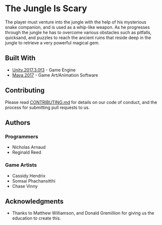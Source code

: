 # The Jungle Is Scary
 The player must venture into the jungle with the help of his mysterious snake companion, and is used as a whip-like weapon. As he progresses through the jungle he has to overcome various obstacles such as pitfalls, quicksand, and puzzles to reach the ancient ruins that reside deep in the jungle to retrieve a very powerful magical gem.

## Built With

* [Unity.2017.3.0f3](https://unity3d.com/get-unity/download/archive?_ga=2.16856240.869838989.1520466756-485344397.1507214877) - Game Engine
* [Maya 2017](https://www.autodesk.com/products/maya/overview) - Game Art/Animation Software

## Contributing

Please read [CONTRIBUTING.md](https://github.com/NicholasArnaud/The-Jungle-Is-Scary/blob/master/CONTRIBUTING.md) for details on our code of conduct, and the process for submitting pull requests to us.

## Authors

### Programmers
  * Nicholas Arnaud
  * Reginald Reed
### Game Artists
  * Cassidy Hendrix
  * Somsai Phachansitthi
  * Chase Vinny
  
## Acknowledgments
* Thanks to Matthew Williamson, and Donald Gremillion for giving us the education to create this.
